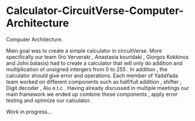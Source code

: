 # Calculator-CircuitVerse-Computer-Architecture

Computer Architecture.

  Main goal was to create a simple calculator in circuitVerse. More specifically our team (Iro Ververaki , Anastasia kouridaki , Giorgos Kokkinos and John balasis) had to create a calculator that will only do addition and multiplication of unsigned intergers from 0 to 255 . In addition , the calculator should give error and operations. Each member of YadaYada team worked on different components such as half/full addition , shifter , Digit decoder , Alu e.t.c . Having already discussed in multiple meetings our main framework we ended up combine these components , apply error testing and optimize our calculator.

  Work in progress...
